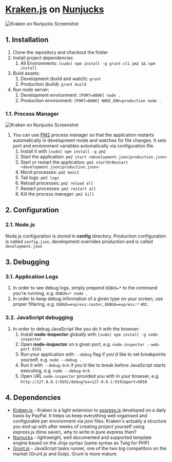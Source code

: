 # [Kraken.js](http://krakenjs.com/) on [Nunjucks](http://mozilla.github.io/nunjucks/)

![Kraken on Nunjucks Screenshot](http://maciejsmolinski.com/kon-screenshot.png)

## 1. Installation

1. Clone the repository and checkout the folder
2. Install project dependencies
    1. All Environments: `[sudo] npm install -g grunt-cli pm2 && npm install`
2. Build assets:
    1. Development (build and watch): `grunt`
    2. Production (build): `grunt build`
3. Run node server:
    1. Development environment: `[PORT=8000] node .`
    2. Production environment: `[PORT=8000] NODE_ENV=production node .`

### 1.1. Process Manager

![Kraken on Nunjucks Screenshot](http://maciejsmolinski.com/kon-pm2.png)

1. You can use [PM2](https://github.com/Unitech/PM2/) process manager so that the application restarts automatically in development mode and watches for file changes. It sets port and environment variables automatically via configuration file.
    1. Install it with `[sudo] npm install -g pm2`
    2. Start the application: `pm2 start <development.json|production.json>`
    3. Start or restart the application: `pm2 startOrRestart <development.json|production.json>`
    4. Monit processes: `pm2 monit`
    5. Tail logs: `pm2 logs`
    6. Reload processes: `pm2 reload all`
    7. Restart processes: `pm2 restart all`
    8. Kill the process manager: `pm2 kill`


## 2. Configuration

### 2.1. Node.js

Node.js configuration is stored in **config** directory. Production configuration is called `config.json`, development overrides production and is called `development.json`


## 3. Debugging

### 3.1. Application Logs

1. In order to see debug logs, simply prepend `DEBUG=*` to the command you're running, e.g. `DEBUG=* node .`
2. In order to keep debug information of a given type on your screen, use proper filtering, e.g. `DEBUG=express:router`, `DEBUG=express:*` etc.

### 3.2. JavaScript debugging

1. In order to debug JavaScript like you do it with the browser:
    1. Install **node-inspector** globally with `[sudo] npm install -g node-inspector`
    2. Open **node-inspector** on a given port, e.g. `node-inspector --web-port 9191`
    3. Run your application with `--debug` flag if you'd like to set breakpoints yourself, e.g. `node --debug .`
    4. Run it with `--debug-brk` if you'd like to break before JavaScript starts executing, e.g. `node --debug-brk .`
    5. Open URL `node-inspector` provided you with in your browser, e.g. `http://127.0.0.1:9191/debug?ws=127.0.0.1:9191&port=5858`


## 4. Dependencies

* [Kraken.js](http://krakenjs.com/) - Kraken is a light extension to [express.js](http://expressjs.com) developed on a daily basis by PayPal. It helps us keep everything well organised and configurable per environment via json files. Kraken's actually a structure you end up with after weeks of creating project yourself using express.js (time saver), why to write in pure express then?
* [Nunjucks](http://mozilla.github.io/nunjucks/) - lightweight, well documented and supported template engine based on the Jinja syntax (same syntax as Twig for PHP)
* [Grunt.js](http://gruntjs.com/) - JavaScript tasks runner, one of the two big competitors on the market (Grunt.js and Gulp). Grunt is more mature.
